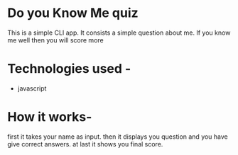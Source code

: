 # Do you Know Me quiz
This is a simple CLI app. It consists a simple question about me. If you know me well then you will score more

# Technologies used - 
 * javascript

# How it works-
 first it takes your name as input.
 then it displays you question and you have give correct answers.
 at last it shows you final score.
 
